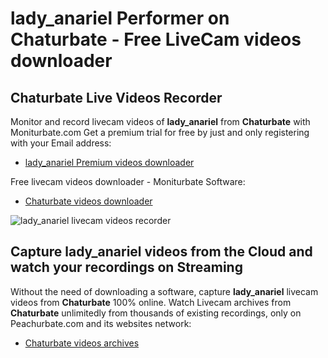 # lady_anariel Performer on Chaturbate - Free LiveCam videos downloader

## Chaturbate Live Videos Recorder

Monitor and record livecam videos of **lady_anariel** from **Chaturbate** with Moniturbate.com
Get a premium trial for free by just and only registering with your Email address:
* [lady_anariel Premium videos downloader](https://moniturbate.com/request-demo-licence-key.html)

Free livecam videos downloader - Moniturbate Software:
* [Chaturbate videos downloader](https://moniturbate.com/moniturbate-download-software.html)

![lady_anariel livecam videos recorder](https://peachurnet.com/templates/moniturbate-software.png)


## Capture lady_anariel videos from the Cloud and watch your recordings on Streaming

Without the need of downloading a software, capture **lady_anariel** livecam videos from **Chaturbate** 100% online.
Watch Livecam archives from **Chaturbate** unlimitedly from thousands of existing recordings, only on Peachurbate.com and its websites network:
* [Chaturbate videos archives](https://peachurnet.com/)